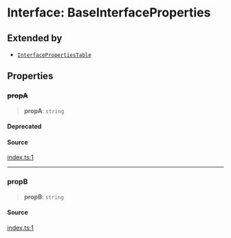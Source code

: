 # Interface: BaseInterfaceProperties

## Extended by

- [`InterfacePropertiesTable`](InterfacePropertiesTable.md)

## Properties

### ~~propA~~

> **propA**: `string`

#### Deprecated

#### Source

[index.ts:1](http://source-url)

***

### propB

> **propB**: `string`

#### Source

[index.ts:1](http://source-url)
